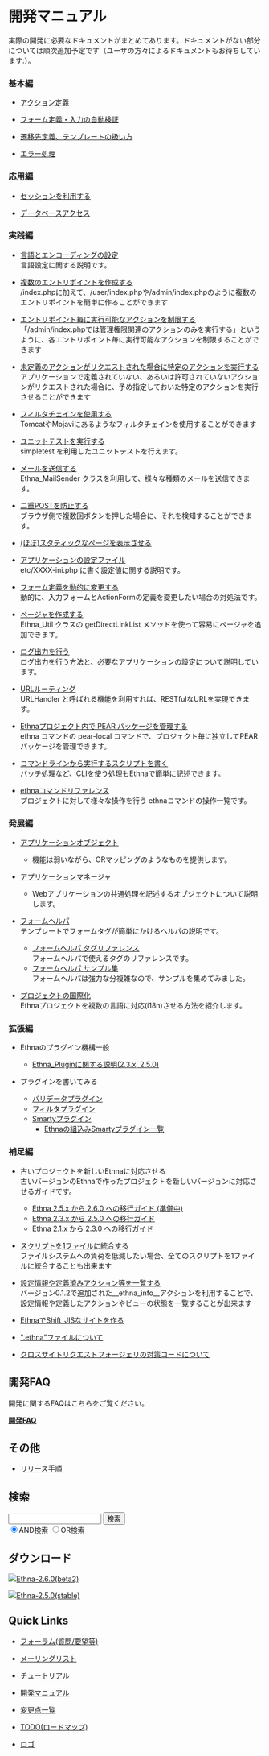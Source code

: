 # 開発マニュアル
実際の開発に必要なドキュメントがまとめてあります。ドキュメントがない部分については順次追加予定です（ユーザの方々によるドキュメントもお待ちしています:）。

### 基本編 [](ethna-document-dev_guide.html#b6964420 "b6964420")

- [アクション定義](ethna-document-dev_guide-action.html "ethna-document-dev\_guide-action (1058d)")

- [フォーム定義・入力の自動検証](ethna-document-dev_guide-form.html "ethna-document-dev\_guide-form (1006d)")

- [遷移先定義、テンプレートの扱い方](ethna-document-dev_guide-forward.html "ethna-document-dev\_guide-forward (737d)")

- [エラー処理](ethna-document-dev_guide-error.html "ethna-document-dev\_guide-error (1240d)")

### 応用編 [](ethna-document-dev_guide.html#r2abfb5a "r2abfb5a")

- [セッションを利用する](ethna-document-dev_guide-app-session.html "ethna-document-dev\_guide-app-session (737d)")

- [データベースアクセス](ethna-document-dev_guide-db.html "ethna-document-dev\_guide-db (1240d)")

### 実践編 [](ethna-document-dev_guide.html#if8219fa "if8219fa")

- [言語とエンコーディングの設定](ethna-document-dev_guide-app-setlanguage.html "ethna-document-dev\_guide-app-setlanguage (737d)")  
言語設定に関する説明です。

- [複数のエントリポイントを作成する](ethna-document-dev_guide-app-multientrypoint.html "ethna-document-dev\_guide-app-multientrypoint (1181d)")  
/index.phpに加えて、/user/index.phpや/admin/index.phpのように複数のエントリポイントを簡単に作ることができます

- [エントリポイント毎に実行可能なアクションを制限する](ethna-document-dev_guide-app-limitentrypoint.html "ethna-document-dev\_guide-app-limitentrypoint (706d)")  
「/admin/index.phpでは管理権限関連のアクションのみを実行する」というように、各エントリポイント毎に実行可能なアクションを制限することができます

- [未定義のアクションがリクエストされた場合に特定のアクションを実行する](ethna-document-dev_guide-app-fallbackentrypoint.html "ethna-document-dev\_guide-app-fallbackentrypoint (1240d)")  
アプリケーションで定義されていない、あるいは許可されていないアクションがリクエストされた場合に、予め指定しておいた特定のアクションを実行させることができます

- [フィルタチェインを使用する](ethna-document-dev_guide-app-filterchain.html "ethna-document-dev\_guide-app-filterchain (1240d)")  
TomcatやMojaviにあるようなフィルタチェインを使用することができます

- [ユニットテストを実行する](ethna-document-dev_guide-misc-unittest.html "ethna-document-dev\_guide-misc-unittest (1240d)")  
simpletest を利用したユニットテストを行えます。

- [メールを送信する](ethna-document-dev_guide-app-mail.html "ethna-document-dev\_guide-app-mail (737d)")  
Ethna\_MailSender クラスを利用して、様々な種類のメールを送信できます。

- [二重POSTを防止する](ethna-document-dev_guide-app-duplicatepost.html "ethna-document-dev\_guide-app-duplicatepost (1240d)")  
ブラウザ側で複数回ボタンを押した場合に、それを検知することができます。

- [(ほぼ)スタティックなページを表示させる](ethna-document-dev_guide-app-static.html "ethna-document-dev\_guide-app-static (1240d)")

- [アプリケーションの設定ファイル](ethna-document-dev_guide-app-config.html "ethna-document-dev\_guide-app-config (858d)")  
etc/XXXX-ini.php に書く設定値に関する説明です。

- [フォーム定義を動的に変更する](ethna-document-dev_guide-app-dynamicform.html "ethna-document-dev\_guide-app-dynamicform (182d)")  
動的に、入力フォームとActionFormの定義を変更したい場合の対処法です。

- [ページャを作成する](ethna-document-dev_guide-misc-pager.html "ethna-document-dev\_guide-misc-pager (738d)")  
Ethna\_Util クラスの getDirectLinkList メソッドを使って容易にページャを追加できます。

- [ログ出力を行う](ethna-document-dev_guide-log.html "ethna-document-dev\_guide-log (874d)")  
ログ出力を行う方法と、必要なアプリケーションの設定について説明しています。

- [URLルーティング](ethna-document-dev_guide-urlhandler.html "ethna-document-dev\_guide-urlhandler (926d)")  
URLHandler と呼ばれる機能を利用すれば、RESTfulなURLを実現できます。

- [Ethnaプロジェクト内で PEAR パッケージを管理する](ethna-document-dev_guide-pearlocal.html "ethna-document-dev\_guide-pearlocal (858d)")  
ethna コマンドの pear-local コマンドで、プロジェクト毎に独立してPEARパッケージを管理できます。

- [コマンドラインから実行するスクリプトを書く](ethna-document-dev_guide-cli.html "ethna-document-dev\_guide-cli (512d)")  
バッチ処理など、CLIを使う処理もEthnaで簡単に記述できます。

- [ethnaコマンドリファレンス](ethna-document-dev_guide-ethna_command.html "ethna-document-dev\_guide-ethna\_command (520d)")  
プロジェクトに対して様々な操作を行う ethnaコマンドの操作一覧です。

### 発展編 [](ethna-document-dev_guide.html#ie30054e "ie30054e")

- [アプリケーションオブジェクト](ethna-document-dev_guide-appobj-overview.html "ethna-document-dev\_guide-appobj-overview (273d)")
  - 機能は弱いながら、ORマッピングのようなものを提供します。
- [アプリケーションマネージャ](ethna-document-dev_guide-appobj-manager.html "ethna-document-dev\_guide-appobj-manager (965d)")  

  - Webアプリケーションの共通処理を記述するオブジェクトについて説明します。

- [フォームヘルパ](ethna-document-dev_guide-view-form_helper.html "ethna-document-dev\_guide-view-form\_helper (998d)")  
テンプレートでフォームタグが簡単にかけるヘルパの説明です。
  - [フォームヘルパ タグリファレンス](ethna-document-dev_guide-view-form_helper-ref.html "ethna-document-dev\_guide-view-form\_helper-ref (999d)")  
フォームヘルパで使えるタグのリファレンスです。
  - [フォームヘルパ サンプル集](ethna-document-dev_guide-view-form_helper-samples.html "ethna-document-dev\_guide-view-form\_helper-samples (999d)")  
フォームヘルパは強力な分複雑なので、サンプルを集めてみました。

- [プロジェクトの国際化](ethna-document-dev_guide-i18n.html "ethna-document-dev\_guide-i18n (737d)")  
Ethnaプロジェクトを複数の言語に対応(i18n)させる方法を紹介します。

### 拡張編 [](ethna-document-dev_guide.html#paea4153 "paea4153")

- Ethnaのプラグイン機構一般
  - [Ethna\_Pluginに関する説明(2.3.x, 2.5.0)](ethna-document-dev_guide-plugin.html "ethna-document-dev\_guide-plugin (737d)")

- プラグインを書いてみる
  - [バリデータプラグイン](ethna-document-dev_guide-form-validate_with_plugin.html "ethna-document-dev\_guide-form-validate\_with\_plugin (513d)")
  - [フィルタプラグイン](ethna-document-dev-guide-make-filterplugin.html "ethna-document-dev-guide-make-filterplugin (737d)")
  - [Smartyプラグイン](ethna-document-dev-guide-make-smartyplugin.html "ethna-document-dev-guide-make-smartyplugin (737d)")
    - [Ethnaの組込みSmartyプラグイン一覧](ethna-document-dev_guide-view-smarty-plugin.html "ethna-document-dev\_guide-view-smarty-plugin (737d)")  

### 補足編 [](ethna-document-dev_guide.html#p5423fcb "p5423fcb")

- 古いプロジェクトを新しいEthnaに対応させる  
古いバージョンのEthnaで作ったプロジェクトを新しいバージョンに対応させるガイドです。
  - [Ethna 2.5.x から 2.6.0 への移行ガイド (準備中)](ethna-document-dev_guide-misc-migrate_project250to260.html "ethna-document-dev\_guide-misc-migrate\_project250to260 (157d)")
  - [Ethna 2.3.x から 2.5.0 への移行ガイド](ethna-document-dev_guide-misc-migrate_project230to250.html "ethna-document-dev\_guide-misc-migrate\_project230to250 (737d)")
  - [Ethna 2.1.x から 2.3.0 への移行ガイド](ethna-document-dev_guide-misc-migrate_project210to230.html "ethna-document-dev\_guide-misc-migrate\_project210to230 (1217d)")  
  
- [スクリプトを1ファイルに統合する](ethna-document-dev_guide-misc-unify.html "ethna-document-dev\_guide-misc-unify (1240d)")  
ファイルシステムへの負荷を低減したい場合、全てのスクリプトを1ファイルに統合することも出来ます

- [設定情報や定義済みアクション等を一覧する](ethna-document-dev_guide-misc-info.html "ethna-document-dev\_guide-misc-info (1240d)")  
バージョン0.1.2で追加された\_\_ethna\_info\_\_アクションを利用することで、設定情報や定義したアクションやビューの状態を一覧することが出来ます

- [EthnaでShift\_JISなサイトを作る](ethna-document-dev_guide-app-sjis.html "ethna-document-dev\_guide-app-sjis (1240d)")

- [".ethna"ファイルについて](ethna-document-dev_resourcefile.html "ethna-document-dev\_resourcefile (1240d)")

- [クロスサイトリクエストフォージェリの対策コードについて](ethna-document-dev_guide-csrf.html "ethna-document-dev\_guide-csrf (1240d)")

## 開発FAQ [](ethna-document-dev_guide.html#kca6d8b4 "kca6d8b4")

開発に関するFAQはこちらをご覧ください。

**[開発FAQ](ethna-document-faq-dev_guide_faq.html "ethna-document-faq-dev\_guide\_faq (155d)")**

## その他 [](ethna-document-dev_guide.html#la427e0f "la427e0f")

- [リリース手順](ethna-document-misc-release.html "ethna-document-misc-release (855d)")

<!-- ??END id:body -->
<!-- ??BEGIN id:summary --><!-- ??END id:note -->
<!-- ??BEGIN id:trackback -->
<!-- ?? END id:trackback --><!-- ?? END id:attach -->
<!-- ?? END id:summary -->
<!-- ??END id:content -->
<!-- ?? END id:wrap_content --><!-- ??sidebar?? ========================================================== -->
<!-- ??BEGIN id:wrap_sidebar -->

<!-- ??BEGIN id:search_form -->

## 検索

<form action="http://ethna.jp/index.php?cmd=search" method="post">
            <input type="hidden" name="encode_hint" value="??">
            <input type="text" name="word" value="" size="20">
            <input type="submit" value="検索"><br>
            <input type="radio" name="type" value="AND" checked id="and_search"><label for="and_search">AND検索</label>
            <input type="radio" name="type" value="OR" id="or_search"><label for="or_search">OR検索</label>
    </form>

<!-- END id:search_form -->
<!-- ??BEGIN id:download_link -->

## ダウンロード

[![](image/minilogo.gif)Ethna-2.6.0(beta2)](ethna-download.html)

[![](image/minilogo.gif)Ethna-2.5.0(stable)](ethna-download.html)

<!-- END id:download_link -->
<!-- ??BEGIN id:download_link -->

## Quick Links

- [フォーラム(質問/要望等)](ethna-community-forum.html)
- [メーリングリスト](http://ml.ethna.jp/mailman/listinfo/users)

- [チュートリアル](ethna-document-tutorial.html)
- [開発マニュアル](ethna-document-dev_guide.html)
- [変更点一覧](ethna-document-changes.html)

- [TODO(ロードマップ)](TODO.html)
- [ロゴ](ethna-logo.html)

<!-- END id:download_link -->
<!-- ??BEGIN id:search_form -->

